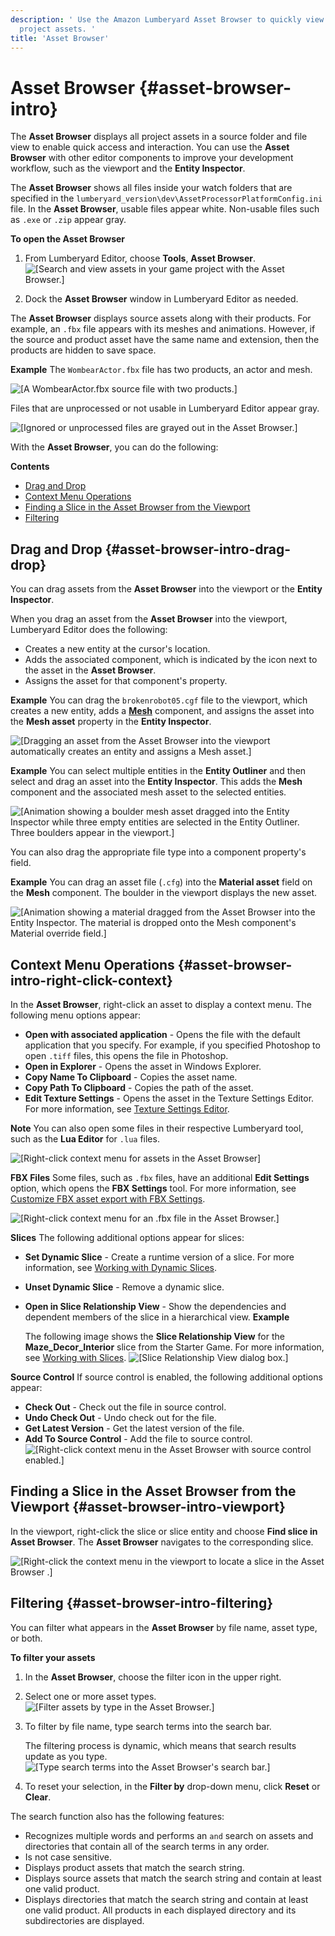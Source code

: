 ```yaml
---
description: ' Use the Amazon Lumberyard Asset Browser to quickly view and access your game
  project assets. '
title: 'Asset Browser'
---
```

# Asset Browser {#asset-browser-intro}

The **Asset Browser** displays all project assets in a source folder and file view to enable quick access and interaction\. You can use the **Asset Browser** with other editor components to improve your development workflow, such as the viewport and the **Entity Inspector**\.

The **Asset Browser** shows all files inside your watch folders that are specified in the `lumberyard_version\dev\AssetProcessorPlatformConfig.ini` file\. In the **Asset Browser**, usable files appear white\. Non\-usable files such as `.exe` or `.zip` appear gray\.

**To open the Asset Browser**

1. From Lumberyard Editor, choose **Tools**, **Asset Browser**\.
![\[Search and view assets in your game project with the Asset Browser.\]](/images/user-guide/asset_browser_preview.png)

1. Dock the **Asset Browser** window in Lumberyard Editor as needed\.

The **Asset Browser** displays source assets along with their products\. For example, an `.fbx` file appears with its meshes and animations\. However, if the source and product asset have the same name and extension, then the products are hidden to save space\.

**Example**
The `WombearActor.fbx` file has two products, an actor and mesh\.

![\[A WombearActor.fbx source file with two products.\]](/images/user-guide/asset-browser-intro-1.png)

Files that are unprocessed or not usable in Lumberyard Editor appear gray\.

![\[Ignored or unprocessed files are grayed out in the Asset Browser.\]](/images/user-guide/asset-browser-grayed-out-files.png)

With the **Asset Browser**, you can do the following:

**Contents**
+ [Drag and Drop](#asset-browser-intro-drag-drop)
+ [Context Menu Operations](#asset-browser-intro-right-click-context)
+ [Finding a Slice in the Asset Browser from the Viewport](#asset-browser-intro-viewport)
+ [Filtering](#asset-browser-intro-filtering)

## Drag and Drop {#asset-browser-intro-drag-drop}

You can drag assets from the **Asset Browser** into the viewport or the **Entity Inspector**\.

When you drag an asset from the **Asset Browser** into the viewport, Lumberyard Editor does the following:
+ Creates a new entity at the cursor's location\.
+ Adds the associated component, which is indicated by the icon next to the asset in the **Asset Browser**\.
+ Assigns the asset for that component's property\.

**Example**
You can drag the `brokenrobot05.cgf` file to the viewport, which creates a new entity, adds a **[Mesh](/docs/userguide/components/static-mesh.md)** component, and assigns the asset into the **Mesh asset** property in the **Entity Inspector**\.

![\[Dragging an asset from the Asset Browser into the viewport automatically creates an entity and assigns a Mesh asset.\]](/images/user-guide/asset-browser-intro-2.png)

**Example**
You can select multiple entities in the **Entity Outliner** and then select and drag an asset into the **Entity Inspector**\. This adds the **Mesh** component and the associated mesh asset to the selected entities\.

![\[Animation showing a boulder mesh asset dragged into the Entity Inspector while three empty entities are selected in the Entity Outliner. Three boulders appear in the viewport.\]](/images/user-guide/asset-browser-intro-4.gif)

You can also drag the appropriate file type into a component property's field\.

**Example**
You can drag an asset file \(`.cfg`\) into the **Material asset** field on the **Mesh** component\. The boulder in the viewport displays the new asset\.

![\[Animation showing a material dragged from the Asset Browser into the Entity Inspector. The material is dropped onto the Mesh component's Material override field.\]](/images/user-guide/asset-browser-intro-3.gif)

## Context Menu Operations {#asset-browser-intro-right-click-context}

In the **Asset Browser**, right\-click an asset to display a context menu\. The following menu options appear:
+ **Open with associated application** - Opens the file with the default application that you specify\. For example, if you specified Photoshop to open `.tiff` files, this opens the file in Photoshop\.
+ **Open in Explorer** - Opens the asset in Windows Explorer\.
+ **Copy Name To Clipboard** - Copies the asset name\.
+ **Copy Path To Clipboard** - Copies the path of the asset\.
+ **Edit Texture Settings** - Opens the asset in the Texture Settings Editor\. For more information, see [Texture Settings Editor](/docs/userguide/texture-settings-editor.md)\.

**Note**
You can also open some files in their respective Lumberyard tool, such as the **Lua Editor** for `.lua` files\.

![\[Right-click context menu for assets in the Asset Browser\]](/images/user-guide/asset-browser-intro-right-click-context.png)

**FBX Files**
Some files, such as `.fbx` files, have an additional **Edit Settings** option, which opens the **FBX Settings** tool\. For more information, see [Customize FBX asset export with FBX Settings](/docs/user-guide/features/assets/fbx-settings/intro.md)\.

![\[Right-click context menu for an .fbx file in the Asset Browser.\]](/images/user-guide/asset-browser-intro-right-click-context-fbx-tool.png)

**Slices**
The following additional options appear for slices:
+ **Set Dynamic Slice** - Create a runtime version of a slice\. For more information, see [Working with Dynamic Slices](/docs/userguide/dynamic-slices-what-is.md)\.
+ **Unset Dynamic Slice** - Remove a dynamic slice\.
+ **Open in Slice Relationship View** - Show the dependencies and dependent members of the slice in a hierarchical view\.
**Example**

  The following image shows the **Slice Relationship View** for the **Maze\_Decor\_Interior** slice from the Starter Game\. For more information, see [Working with Slices](/docs/userguide/components/slices.md)\.
![\[Slice Relationship View dialog box.\]](/images/user-guide/slice-relationship-view.png)

**Source Control**
If source control is enabled, the following additional options appear:
+ **Check Out** - Check out the file in source control\.
+ **Undo Check Out** - Undo check out for the file\.
+ **Get Latest Version** - Get the latest version of the file\.
+ **Add To Source Control** - Add the file to source control\.
![\[Right-click context menu in the Asset Browser with source control enabled.\]](/images/user-guide/asset-browser-intro-right-click-context-1.png)

## Finding a Slice in the Asset Browser from the Viewport {#asset-browser-intro-viewport}

In the viewport, right\-click the slice or slice entity and choose **Find slice in Asset Browser**\. The **Asset Browser** navigates to the corresponding slice\.

![\[Right-click the context menu in the viewport to locate a slice in the Asset Browser .\]](/images/user-guide/asset-browser-intro-viewport.png)

## Filtering {#asset-browser-intro-filtering}

You can filter what appears in the **Asset Browser** by file name, asset type, or both\.

**To filter your assets**

1. In the **Asset Browser**, choose the filter icon in the upper right\.

1. Select one or more asset types\.
![\[Filter assets by type in the Asset Browser.\]](/images/user-guide/asset-browser-filter-by-types.png)

1. To filter by file name, type search terms into the search bar\.

   The filtering process is dynamic, which means that search results update as you type\.
![\[Type search terms into the Asset Browser's search bar.\]](/images/user-guide/asset-browser-intro-filtering-1.png)

1. To reset your selection, in the **Filter by** drop\-down menu, click **Reset** or **Clear**\.

The search function also has the following features:
+ Recognizes multiple words and performs an `and` search on assets and directories that contain all of the search terms in any order\.
+ Is not case sensitive\.
+ Displays product assets that match the search string\.
+ Displays source assets that match the search string and contain at least one valid product\.
+ Displays directories that match the search string and contain at least one valid product\. All products in each displayed directory and its subdirectories are displayed\.